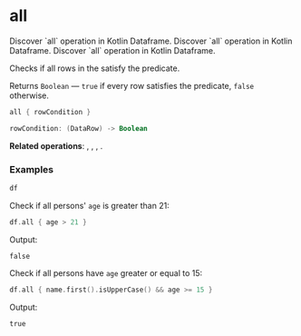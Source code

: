# all


<web-summary>
Discover `all` operation in Kotlin Dataframe.
</web-summary>

<card-summary>
Discover `all` operation in Kotlin Dataframe.
</card-summary>

<link-summary>
Discover `all` operation in Kotlin Dataframe.
</link-summary>

<!---IMPORT org.jetbrains.kotlinx.dataframe.samples.api.utils.AllSamples-->

Checks if all rows in the [](DataFrame.md) satisfy the predicate.

Returns `Boolean` — `true` if every row satisfies the predicate, `false` otherwise.

```kotlin
all { rowCondition }

rowCondition: (DataRow) -> Boolean
```

**Related operations**: [](any.md), [](filter.md), [](single.md), [](count.md).

### Examples

<!---FUN notebook_test_all_3-->

```kotlin
df
```

<!---END-->

<inline-frame src="./resources/notebook_test_all_3.html" width="100%" height="500px"></inline-frame>

Check if all persons' `age` is greater than 21:

<!---FUN notebook_test_all_4-->

```kotlin
df.all { age > 21 }
```

<!---END-->

Output:
```text
false
```

Check if all persons have `age` greater or equal to 15:

<!---FUN notebook_test_all_5-->

```kotlin
df.all { name.first().isUpperCase() && age >= 15 }
```

<!---END-->

Output:
```text
true
```

